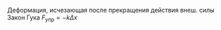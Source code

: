 Деформация, исчезающая после прекращения действия внеш. силы
Закон Гука
	$F_{\text{упр}}=-k\Delta x$
